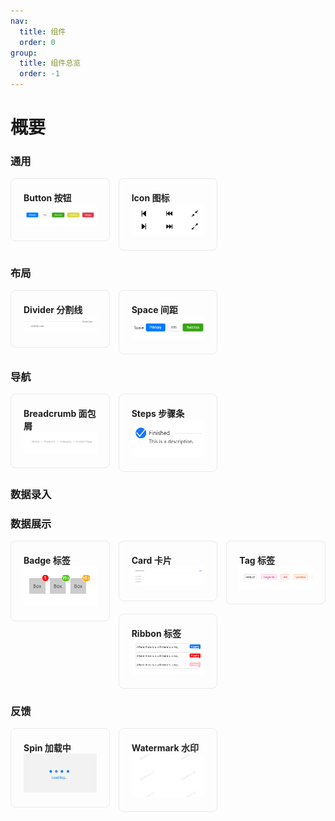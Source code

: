 ```yaml
---
nav:
  title: 组件
  order: 0
group:
  title: 组件总览
  order: -1
---
```


# 概要

<style>
  .div-box {
    column-count:3;
    box-sizing: border-box;
    cursor: pointer;
  }
  .box-item {
    padding: 20px;
    border: 1px solid rgb(204 204 204 / 40%);
    border-radius: 8px;
    margin-bottom: 20px;
    break-inside: avoid-column;
  }

  a {
    text-decoration: none;
  }
  .box-item:hover {
    transform: scale(1.02);
    box-shadow: 0 6px 16px -8px #00000014, 0 9px 28px #0000000d, 0 12px 48px 16px #00000008;
  }
  .box-item-title {
    overflow: hidden;
    color: rgba(0, 0, 0, 0.88);
    text-overflow: ellipsis;
    font-weight:bold;
  }
  .markdown img {
    max-width: 100%;
    height: 125px;
  }
</style>

### 通用

<div class="div-box">
  <div class="box-item">
    <a href="./components/button"><div class="box-item-title">Button 按钮</div>
    <img src="./images/button.png" /></a>
  </div>
  <div class="box-item">
    <a href="./components/icon"><div class="box-item-title">Icon 图标</div>
    <img src="./images/icon.png" /></a>
  </div>
</div>

### 布局

<div class="div-box">
  <div class="box-item">
    <a href="./components/divider"><div class="box-item-title">Divider 分割线</div>
    <img src="./images/divider.png" /></a>
  </div>
  <div class="box-item">
    <a href="./components/space"><div class="box-item-title">Space 间距</div>
    <img src="./images/space.png" /></a>
  </div>
</div>

### 导航

<div class="div-box">
  <div class="box-item">
     <a href="./components/breadcrumb"><div class="box-item-title">Breadcrumb 面包屑</div>
    <img src="./images/breadcrumb.png" /></a>
  </div>
  <div class="box-item">
     <a href="./components/step"><div class="box-item-title">Steps 步骤条</div>
    <img src="./images/step.png" /></a>
  </div>
</div>

### 数据录入

### 数据展示

<div class="div-box">
  <div class="box-item">
    <a href="./components/badge"><div class="box-item-title">Badge 标签</div>
    <img src="./images/badge.png" /></a>
  </div>
  <div class="box-item">
    <a href="./components/card"><div class="box-item-title">Card 卡片</div>
    <img src="./images/card.png" /></a>
  </div>
  <div class="box-item">
    <a href="./components/ribbon"><div class="box-item-title">Ribbon 标签</div>
    <img src="./images/ribbon.png" /></a>
  </div>
  <div class="box-item">
    <a href="./components/tag"><div class="box-item-title">Tag 标签</div>
    <img src="./images/tag.png" /></a>
  </div>
</div>

### 反馈

<div class="div-box">
  <div class="box-item">
    <a href="./components/spin"><div class="box-item-title">Spin 加载中</div>
    <img src="./images/spin.png" /></a>
  </div>
  <div class="box-item">
    <a href="./components/watermark"><div class="box-item-title">Watermark 水印</div>
    <img src="./images/watermark.png" /></a>
  </div>
</div>
